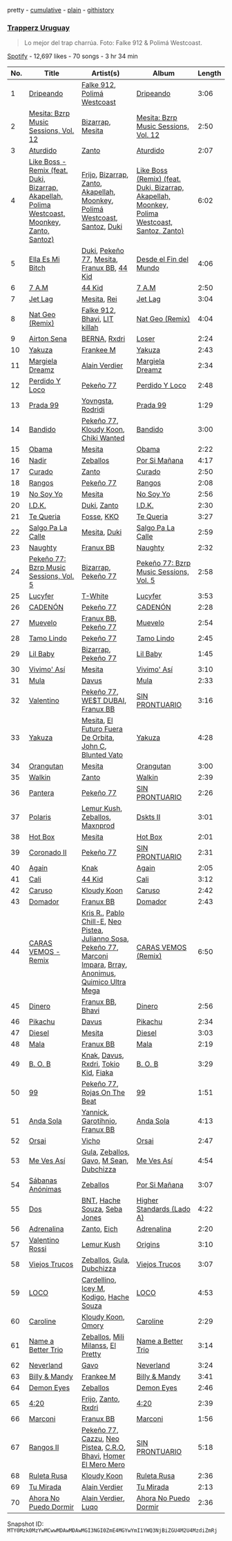 pretty - [cumulative](/playlists/cumulative/37i9dQZF1DX5DGKC3XcKsx.md) - [plain](/playlists/plain/37i9dQZF1DX5DGKC3XcKsx) - [githistory](https://github.githistory.xyz/mackorone/spotify-playlist-archive/blob/main/playlists/plain/37i9dQZF1DX5DGKC3XcKsx)

### [Trapperz Uruguay](https://open.spotify.com/playlist/37i9dQZF1DX5DGKC3XcKsx)

> Lo mejor del trap charrúa\. Foto: Falke 912 & Polimá Westcoast.

[Spotify](https://open.spotify.com/user/spotify) - 12,697 likes - 70 songs - 3 hr 34 min

| No. | Title | Artist(s) | Album | Length |
|---|---|---|---|---|
| 1 | [Dripeando](https://open.spotify.com/track/2x1s3TXM1fvVzCAd1Suf4T) | [Falke 912](https://open.spotify.com/artist/2UGqLkLUByrbH1P7d9ThUo), [Polimá Westcoast](https://open.spotify.com/artist/768O5GliF0bqscyghggrbE) | [Dripeando](https://open.spotify.com/album/4tg4Sy7PgIkiMgMzEDEdWq) | 3:06 |
| 2 | [Mesita: Bzrp Music Sessions, Vol\. 12](https://open.spotify.com/track/1tYHgSaQDSYHRVMGgDnTdk) | [Bizarrap](https://open.spotify.com/artist/716NhGYqD1jl2wI1Qkgq36), [Mesita](https://open.spotify.com/artist/2IKdK6PbitvCiXt1t2bPU6) | [Mesita: Bzrp Music Sessions, Vol\. 12](https://open.spotify.com/album/2BMY1CRlopwdBKH5P0sjMj) | 2:50 |
| 3 | [Aturdido](https://open.spotify.com/track/2D7z2aQ5m29sz7O4atGKrf) | [Zanto](https://open.spotify.com/artist/4z1EZw4oQOS65xBnx95O60) | [Aturdido](https://open.spotify.com/album/4v6M2FKVF4mh3fmcITcx2j) | 2:07 |
| 4 | [Like Boss \- Remix \(feat\. Duki, Bizarrap, Akapellah, Polima Westcoast, Moonkey, Zanto, Santoz\)](https://open.spotify.com/track/2H2pkZBzWDX2TzGW7sp014) | [Frijo](https://open.spotify.com/artist/4D2d63igYEdzhzFnxrSow7), [Bizarrap](https://open.spotify.com/artist/716NhGYqD1jl2wI1Qkgq36), [Zanto](https://open.spotify.com/artist/4z1EZw4oQOS65xBnx95O60), [Akapellah](https://open.spotify.com/artist/6fMZytDgX1Q9OV6ndSugym), [Moonkey](https://open.spotify.com/artist/3qiQUUvazYmo7tBgQeb2rf), [Polimá Westcoast](https://open.spotify.com/artist/768O5GliF0bqscyghggrbE), [Santoz](https://open.spotify.com/artist/3TBQtYdNFCgig6ZrFUJkLx), [Duki](https://open.spotify.com/artist/1bAftSH8umNcGZ0uyV7LMg) | [Like Boss \(Remix\) \(feat\. Duki, Bizarrap, Akapellah, Moonkey, Polima Westcoast, Santoz, Zanto\)](https://open.spotify.com/album/5nFrn5iITgj3ScvqIUcKP1) | 6:02 |
| 5 | [Ella Es Mi Bitch](https://open.spotify.com/track/6gAhoYC40nPWRXfc5Gq04H) | [Duki](https://open.spotify.com/artist/1bAftSH8umNcGZ0uyV7LMg), [Pekeño 77](https://open.spotify.com/artist/5eIRbSES1yeGSBuqZ4xvuD), [Mesita](https://open.spotify.com/artist/2IKdK6PbitvCiXt1t2bPU6), [Franux BB](https://open.spotify.com/artist/1iblTHYdU8q8t8nH4sHl8A), [44 Kid](https://open.spotify.com/artist/6C5H5G8EN1hu9N1wtOF5Wb) | [Desde el Fin del Mundo](https://open.spotify.com/album/3MKQjYpaES80tFP7Qo2zH0) | 4:06 |
| 6 | [7 A.M](https://open.spotify.com/track/2H9xMTGgWM7gTcIVgzKzSV) | [44 Kid](https://open.spotify.com/artist/6C5H5G8EN1hu9N1wtOF5Wb) | [7 A.M](https://open.spotify.com/album/5OYAGfU1tMNwH7kwgQnpYa) | 2:50 |
| 7 | [Jet Lag](https://open.spotify.com/track/4ftH6O3bvfEB4EO04K2xIM) | [Mesita](https://open.spotify.com/artist/2IKdK6PbitvCiXt1t2bPU6), [Rei](https://open.spotify.com/artist/4IG1SDlwgNKzqTmjBrvY3K) | [Jet Lag](https://open.spotify.com/album/6FnkMBlsYoeC0RlHukY935) | 3:04 |
| 8 | [Nat Geo \(Remix\)](https://open.spotify.com/track/4ftg5EDTuJw7gIlTi9LC7d) | [Falke 912](https://open.spotify.com/artist/2UGqLkLUByrbH1P7d9ThUo), [Bhavi](https://open.spotify.com/artist/7fT2Me47PQ8T7954PKrcwR), [LIT killah](https://open.spotify.com/artist/1vqR17Iv8VFdzure1TAXEq) | [Nat Geo \(Remix\)](https://open.spotify.com/album/4mQCYm9dzempb87XCrQCCC) | 4:04 |
| 9 | [Airton Sena](https://open.spotify.com/track/0AMgSWPInzBYqVuuNqD7q5) | [BERNA](https://open.spotify.com/artist/0pu9CItC6Ei7YDVdP7Bz1f), [Rxdri](https://open.spotify.com/artist/2Ih4Ih8PVFoAZmXFChOwAR) | [Loser](https://open.spotify.com/album/1woYPuvg5mxx3ebdwrpVaj) | 2:24 |
| 10 | [Yakuza](https://open.spotify.com/track/737DzXIpX8200dVRur7f1z) | [Frankee M](https://open.spotify.com/artist/4KyVsdUsXayts4oE0lMFPR) | [Yakuza](https://open.spotify.com/album/20zN2kTh1BuRzFF913wCZc) | 2:43 |
| 11 | [Margiela Dreamz](https://open.spotify.com/track/4oDH0GJkBdhDItWAAF8ozG) | [Alain Verdier](https://open.spotify.com/artist/0GbTibx6jki0CWRaf9JLSa) | [Margiela Dreamz](https://open.spotify.com/album/3febdd6JSLfuBRE5k9iVwB) | 2:34 |
| 12 | [Perdido Y Loco](https://open.spotify.com/track/152G4mNuk9f5bdsBXNJw5k) | [Pekeño 77](https://open.spotify.com/artist/5eIRbSES1yeGSBuqZ4xvuD) | [Perdido Y Loco](https://open.spotify.com/album/0nJDjNwAfW1LyGaLay9hwV) | 2:48 |
| 13 | [Prada 99](https://open.spotify.com/track/6XBQV8AJqJYdW6SSmChJlT) | [Yovngsta](https://open.spotify.com/artist/6Sf5W6A6Q1m9suLf47h4tT), [Rodridi](https://open.spotify.com/artist/6ASGA8HXm5wcYHk0dBteDv) | [Prada 99](https://open.spotify.com/album/2w0Mb7M5AprdbyiisbBxCp) | 1:29 |
| 14 | [Bandido](https://open.spotify.com/track/7lrQHJALQdGhjvoeYAqwj7) | [Pekeño 77](https://open.spotify.com/artist/5eIRbSES1yeGSBuqZ4xvuD), [Kloudy Koon](https://open.spotify.com/artist/5b1CYOC0HvTPzWSawMATPv), [Chiki Wanted](https://open.spotify.com/artist/33jFO9W9LzOFYLwdPcs97O) | [Bandido](https://open.spotify.com/album/399hcbeQG2iJ4rkMpEwNnM) | 3:00 |
| 15 | [Obama](https://open.spotify.com/track/4Pe7K3i2JWTdL2x5ZmGW15) | [Mesita](https://open.spotify.com/artist/2IKdK6PbitvCiXt1t2bPU6) | [Obama](https://open.spotify.com/album/1e6cbBUcVLlGDth1BLVAom) | 2:22 |
| 16 | [Nadir](https://open.spotify.com/track/4PSBZbrqnlOX0tCbVzhmu7) | [Zeballos](https://open.spotify.com/artist/5ayyPSqoObeTOj1UGtM79C) | [Por Si Mañana](https://open.spotify.com/album/0EK7wOGPTR2Mvbf4ddWvT0) | 4:17 |
| 17 | [Curado](https://open.spotify.com/track/3s3Da465rZm9rhGaxlAkZt) | [Zanto](https://open.spotify.com/artist/4z1EZw4oQOS65xBnx95O60) | [Curado](https://open.spotify.com/album/5OdV85nPdRmu2jqdHxys4e) | 2:50 |
| 18 | [Rangos](https://open.spotify.com/track/0ZeQFWUwICisBLXNFtlsAY) | [Pekeño 77](https://open.spotify.com/artist/5eIRbSES1yeGSBuqZ4xvuD) | [Rangos](https://open.spotify.com/album/1cLqKrL2fed5ARiR8qJF3x) | 2:08 |
| 19 | [No Soy Yo](https://open.spotify.com/track/64z5CqcwEqEqncSZ1iILQ4) | [Mesita](https://open.spotify.com/artist/2IKdK6PbitvCiXt1t2bPU6) | [No Soy Yo](https://open.spotify.com/album/4kJ0ZhiZJBEcQgULwrKpO8) | 2:56 |
| 20 | [I.D.K.](https://open.spotify.com/track/0Et7R62PgWXXWPeA3N33g2) | [Duki](https://open.spotify.com/artist/1bAftSH8umNcGZ0uyV7LMg), [Zanto](https://open.spotify.com/artist/4z1EZw4oQOS65xBnx95O60) | [I.D.K.](https://open.spotify.com/album/5ISGPxLsYX94QcADA2rum5) | 2:30 |
| 21 | [Te Queria](https://open.spotify.com/track/6BIDdKBzJJdQgXYrrpN38M) | [Fosse](https://open.spotify.com/artist/2PCb69QCbQJvBJF9tuWcNo), [KKO](https://open.spotify.com/artist/5vqML5YrVETt2HBhovmnNv) | [Te Queria](https://open.spotify.com/album/62GbMKlsW0HJNDsQFW5f5o) | 3:27 |
| 22 | [Salgo Pa La Calle](https://open.spotify.com/track/1OSMYyDIhuLzTskju4MTO7) | [Mesita](https://open.spotify.com/artist/2IKdK6PbitvCiXt1t2bPU6), [Duki](https://open.spotify.com/artist/1bAftSH8umNcGZ0uyV7LMg) | [Salgo Pa La Calle](https://open.spotify.com/album/3RI95RhBmxx7hMrB7vjW7a) | 2:59 |
| 23 | [Naughty](https://open.spotify.com/track/5aM5URUpie6O3kbjC9ve8o) | [Franux BB](https://open.spotify.com/artist/1iblTHYdU8q8t8nH4sHl8A) | [Naughty](https://open.spotify.com/album/3c8f0xpg7l1BwDjETI0hPs) | 2:32 |
| 24 | [Pekeño 77: Bzrp Music Sessions, Vol\. 5](https://open.spotify.com/track/06lC5NkXlLK9Ag99zuMnvw) | [Bizarrap](https://open.spotify.com/artist/716NhGYqD1jl2wI1Qkgq36), [Pekeño 77](https://open.spotify.com/artist/5eIRbSES1yeGSBuqZ4xvuD) | [Pekeño 77: Bzrp Music Sessions, Vol\. 5](https://open.spotify.com/album/0s8c9YWh0NWlhxaxhzHfWD) | 2:58 |
| 25 | [Lucyfer](https://open.spotify.com/track/19mCFZhJU1VNB2L3OCn9Fi) | [T\-White](https://open.spotify.com/artist/5KxDYkibhhz4LGCJaWqWd3) | [Lucyfer](https://open.spotify.com/album/6QBNPNrXMbAMKhj5DbxEMg) | 3:53 |
| 26 | [CADENÓN](https://open.spotify.com/track/0d2lAzPqNy9VWcWXz2aePk) | [Pekeño 77](https://open.spotify.com/artist/5eIRbSES1yeGSBuqZ4xvuD) | [CADENÓN](https://open.spotify.com/album/76QFmNhgS4obmgDzS51cb5) | 2:28 |
| 27 | [Muevelo](https://open.spotify.com/track/28heACAY3yarHfx2WrYP23) | [Franux BB](https://open.spotify.com/artist/1iblTHYdU8q8t8nH4sHl8A), [Pekeño 77](https://open.spotify.com/artist/5eIRbSES1yeGSBuqZ4xvuD) | [Muevelo](https://open.spotify.com/album/2GBfi6oxh7wm0PvToG5YrA) | 2:54 |
| 28 | [Tamo Lindo](https://open.spotify.com/track/4gplPs2PkpRb00Yj46q20l) | [Pekeño 77](https://open.spotify.com/artist/5eIRbSES1yeGSBuqZ4xvuD) | [Tamo Lindo](https://open.spotify.com/album/5AhpFYS3k7veyUsI0VTOxA) | 2:45 |
| 29 | [Lil Baby](https://open.spotify.com/track/49rpYHsEJU2HK826B3rxPq) | [Bizarrap](https://open.spotify.com/artist/716NhGYqD1jl2wI1Qkgq36), [Pekeño 77](https://open.spotify.com/artist/5eIRbSES1yeGSBuqZ4xvuD) | [Lil Baby](https://open.spotify.com/album/6s9ATpyVUh4xieEuoFoXmq) | 1:45 |
| 30 | [Vivimo' Así](https://open.spotify.com/track/5rZ9x55jPqUcXGLxBd2Fnt) | [Mesita](https://open.spotify.com/artist/2IKdK6PbitvCiXt1t2bPU6) | [Vivimo' Así](https://open.spotify.com/album/69d66xYUwQVvs8i3oag2c3) | 3:10 |
| 31 | [Mula](https://open.spotify.com/track/2yKhhMAFFXFrGxXi9KkICR) | [Davus](https://open.spotify.com/artist/2Gxaf60UDXKrmcIhEjULSk) | [Mula](https://open.spotify.com/album/1gioYZU1SjcBIgLMoKBt07) | 2:33 |
| 32 | [Valentino](https://open.spotify.com/track/7xA1kJmYtW1SY3uWarCf2T) | [Pekeño 77](https://open.spotify.com/artist/5eIRbSES1yeGSBuqZ4xvuD), [WE$T DUBAI](https://open.spotify.com/artist/0ThxHJx0ElqLD8h2Compyq), [Franux BB](https://open.spotify.com/artist/1iblTHYdU8q8t8nH4sHl8A) | [SIN PRONTUARIO](https://open.spotify.com/album/0JhThijVyy7mFSewn2Bkgx) | 3:16 |
| 33 | [Yakuza](https://open.spotify.com/track/0gPM83N4pcucaFMNbUX2eR) | [Mesita](https://open.spotify.com/artist/2IKdK6PbitvCiXt1t2bPU6), [El Futuro Fuera De Orbita](https://open.spotify.com/artist/7thOJx5gcuoJcEcaoHsPAk), [John C](https://open.spotify.com/artist/66lf5bQo2BIEue1pxfgxQS), [Blunted Vato](https://open.spotify.com/artist/15RLdM61VHtknTIYIuNviR) | [Yakuza](https://open.spotify.com/album/4njpct4ZRvdI4ZsdrkRyQo) | 4:28 |
| 34 | [Orangutan](https://open.spotify.com/track/1Ytlu66YWuZDcgwjwOeix8) | [Mesita](https://open.spotify.com/artist/2IKdK6PbitvCiXt1t2bPU6) | [Orangutan](https://open.spotify.com/album/5470pf2kOxCht3U7laZO3K) | 3:00 |
| 35 | [Walkin](https://open.spotify.com/track/5qXCp9EZIGn0iDh1iUn5cj) | [Zanto](https://open.spotify.com/artist/4z1EZw4oQOS65xBnx95O60) | [Walkin](https://open.spotify.com/album/5O58w93Xm9toNdcT4zKtUt) | 2:39 |
| 36 | [Pantera](https://open.spotify.com/track/1CodTczherooLAQWXobnCk) | [Pekeño 77](https://open.spotify.com/artist/5eIRbSES1yeGSBuqZ4xvuD) | [SIN PRONTUARIO](https://open.spotify.com/album/0JhThijVyy7mFSewn2Bkgx) | 2:26 |
| 37 | [Polaris](https://open.spotify.com/track/2zCsasxMJ1KpTl8uWJSG2s) | [Lemur Kush](https://open.spotify.com/artist/3dZRodtVGMHccB1qQAcJAq), [Zeballos](https://open.spotify.com/artist/5ayyPSqoObeTOj1UGtM79C), [Maxnprod](https://open.spotify.com/artist/46bWo9I0KV3GEaUth5sB3T) | [Dskts II](https://open.spotify.com/album/1619KiZpoSUpEmVBiKl8jj) | 3:01 |
| 38 | [Hot Box](https://open.spotify.com/track/2GintlSiqb7EQiPJwa3etY) | [Mesita](https://open.spotify.com/artist/2IKdK6PbitvCiXt1t2bPU6) | [Hot Box](https://open.spotify.com/album/1ts9do5lw5wt3Fa1H4iV3o) | 2:01 |
| 39 | [Coronado II](https://open.spotify.com/track/4qWRrGNTuWaE1fJuLCv4zN) | [Pekeño 77](https://open.spotify.com/artist/5eIRbSES1yeGSBuqZ4xvuD) | [SIN PRONTUARIO](https://open.spotify.com/album/0JhThijVyy7mFSewn2Bkgx) | 2:31 |
| 40 | [Again](https://open.spotify.com/track/4whT7h05caeS8PycSBRI2P) | [Knak](https://open.spotify.com/artist/3IYKcXI1sFqT1ZtfyoW55C) | [Again](https://open.spotify.com/album/1w15Pfpc6NrfY0ciKz7pxo) | 2:05 |
| 41 | [Cali](https://open.spotify.com/track/6IWck0QI8n33UH2GZYq0HE) | [44 Kid](https://open.spotify.com/artist/6C5H5G8EN1hu9N1wtOF5Wb) | [Cali](https://open.spotify.com/album/45LvR7dWKVNLzoxFVEPwt5) | 3:12 |
| 42 | [Caruso](https://open.spotify.com/track/28tCRcgXZoujhWaQLj2i6a) | [Kloudy Koon](https://open.spotify.com/artist/5b1CYOC0HvTPzWSawMATPv) | [Caruso](https://open.spotify.com/album/4jOFyt3sHYRHxsc3RDhBEj) | 2:42 |
| 43 | [Domador](https://open.spotify.com/track/34DUbd3nYikXkPmdrLH6vw) | [Franux BB](https://open.spotify.com/artist/1iblTHYdU8q8t8nH4sHl8A) | [Domador](https://open.spotify.com/album/4EQqaciQsB6WSPEIlW0cnH) | 2:43 |
| 44 | [CARAS VEMOS \- Remix](https://open.spotify.com/track/45bDKqcXUgd7IVAvFYsTTe) | [Kris R.](https://open.spotify.com/artist/3i6lAgVHplDXb6zrjIeBeK), [Pablo Chill\-E](https://open.spotify.com/artist/2XcZshqzPKm3iZcmt73R8D), [Neo Pistea](https://open.spotify.com/artist/01m2XZ7m7rAz6KY3scTdaV), [Julianno Sosa](https://open.spotify.com/artist/4IC2X34tZmHG3VfTbpzvwL), [Pekeño 77](https://open.spotify.com/artist/5eIRbSES1yeGSBuqZ4xvuD), [Marconi Impara](https://open.spotify.com/artist/3AP96neoRZgep3w7wvhubP), [Brray](https://open.spotify.com/artist/1GKIlPFdcewHtpDVCQ8zmJ), [Anonimus](https://open.spotify.com/artist/62lbdm09j0QUbWB7SqCJvt), [Quimico Ultra Mega](https://open.spotify.com/artist/3tZdknQnzsVIIdaGCTj4RX) | [CARAS VEMOS \(Remix\)](https://open.spotify.com/album/6YDlWZ01O0RboiJIOs00Tz) | 6:50 |
| 45 | [Dinero](https://open.spotify.com/track/6LR3JSxtiYV6bP8sAAbpu1) | [Franux BB](https://open.spotify.com/artist/1iblTHYdU8q8t8nH4sHl8A), [Bhavi](https://open.spotify.com/artist/7fT2Me47PQ8T7954PKrcwR) | [Dinero](https://open.spotify.com/album/5YIAtJSbvBhSDfiniUotRG) | 2:56 |
| 46 | [Pikachu](https://open.spotify.com/track/2nFjLOG4IzRSMJVKFmLhYd) | [Davus](https://open.spotify.com/artist/2Gxaf60UDXKrmcIhEjULSk) | [Pikachu](https://open.spotify.com/album/2ttrs7u5sWk7uEwZiddQGr) | 2:34 |
| 47 | [Diesel](https://open.spotify.com/track/6R4Wd9RoM1EgVw0BGXvk7E) | [Mesita](https://open.spotify.com/artist/2IKdK6PbitvCiXt1t2bPU6) | [Diesel](https://open.spotify.com/album/07cdRKFYt5bF64tmsxf5Gi) | 3:03 |
| 48 | [Mala](https://open.spotify.com/track/4EwdS4w1dmiCPOGxM1jgXK) | [Franux BB](https://open.spotify.com/artist/1iblTHYdU8q8t8nH4sHl8A) | [Mala](https://open.spotify.com/album/6LlsoZwRSKHZxoei4mi3LJ) | 2:19 |
| 49 | [B\. O\. B](https://open.spotify.com/track/4cXjkpjYYu0V4UC4FOgwko) | [Knak](https://open.spotify.com/artist/3IYKcXI1sFqT1ZtfyoW55C), [Davus](https://open.spotify.com/artist/2Gxaf60UDXKrmcIhEjULSk), [Rxdri](https://open.spotify.com/artist/2Ih4Ih8PVFoAZmXFChOwAR), [Tokio Kid](https://open.spotify.com/artist/7LbAa0SzZBV93ZBEAfbybU), [Fiaka](https://open.spotify.com/artist/4WnQ5jwWJqzFPWIY4ehuGk) | [B\. O\. B](https://open.spotify.com/album/1VbDvnmTijKQOgu9diqVHd) | 3:29 |
| 50 | [99](https://open.spotify.com/track/4Vh2SFz8KR3qLTSP4wPHoN) | [Pekeño 77](https://open.spotify.com/artist/5eIRbSES1yeGSBuqZ4xvuD), [Rojas On The Beat](https://open.spotify.com/artist/48yQpzWYzshNnJ2bmruUS5) | [99](https://open.spotify.com/album/5eMMBUpQsX7SpwbHaAXxPx) | 1:51 |
| 51 | [Anda Sola](https://open.spotify.com/track/5TTK8WMXJOwvgXgexMxlCc) | [Yannick](https://open.spotify.com/artist/6sS7188uJ5srzBOE8MnZZd), [Garotihnio](https://open.spotify.com/artist/1RJLHuc4Gpbsm8fLhTUz33), [Franux BB](https://open.spotify.com/artist/1iblTHYdU8q8t8nH4sHl8A) | [Anda Sola](https://open.spotify.com/album/7DtLZineSoRw24eCiqSczB) | 4:13 |
| 52 | [Orsai](https://open.spotify.com/track/76ZjOycIytweoimhlJdSWo) | [Vicho](https://open.spotify.com/artist/1PwkgBMwCn6Wt4F1wj0S8S) | [Orsai](https://open.spotify.com/album/22yL4tDi8E9S2MAt0RZQaQ) | 2:47 |
| 53 | [Me Ves Así](https://open.spotify.com/track/3MFXe3XuFMCbD4duDv9Q5H) | [Gula](https://open.spotify.com/artist/0z6vMOXncHabKtz4zNC7dB), [Zeballos](https://open.spotify.com/artist/5ayyPSqoObeTOj1UGtM79C), [Gavo](https://open.spotify.com/artist/6a4vjdtgYYdro1VozKKhA1), [M Sean](https://open.spotify.com/artist/2MnCysmz9o28SiZKwc5GBd), [Dubchizza](https://open.spotify.com/artist/04i3ncIq7vjYE2N5Wl7q52) | [Me Ves Así](https://open.spotify.com/album/7497VjO5oR6iu1I8SX96nX) | 4:54 |
| 54 | [Sábanas Anónimas](https://open.spotify.com/track/3onL7etNXsBumOa4HmFnqE) | [Zeballos](https://open.spotify.com/artist/5ayyPSqoObeTOj1UGtM79C) | [Por Si Mañana](https://open.spotify.com/album/0EK7wOGPTR2Mvbf4ddWvT0) | 3:07 |
| 55 | [Dos](https://open.spotify.com/track/6YrxXC8qq1kLvhtUZ8ybkf) | [BNT](https://open.spotify.com/artist/5QPQ1ZQFmow6eoSsscq33K), [Hache Souza](https://open.spotify.com/artist/1yQiZJTb5BgGi69eTkgqMW), [Seba Jones](https://open.spotify.com/artist/2FbKpBqa4bdoDiYIklpw3V) | [Higher Standards \(Lado A\)](https://open.spotify.com/album/6pglBdAozqBiOiF1hDNd1Y) | 4:22 |
| 56 | [Adrenalina](https://open.spotify.com/track/02oBBhwqrj7c6iCOMrIM6N) | [Zanto](https://open.spotify.com/artist/4z1EZw4oQOS65xBnx95O60), [Eich](https://open.spotify.com/artist/0sNvI8p4fuICGGH0pOCxUT) | [Adrenalina](https://open.spotify.com/album/6j4zyb69QyP5IK6znZkv4U) | 2:20 |
| 57 | [Valentino Rossi](https://open.spotify.com/track/7EVuU6XXGinBd8Km7tHbct) | [Lemur Kush](https://open.spotify.com/artist/3dZRodtVGMHccB1qQAcJAq) | [Origins](https://open.spotify.com/album/4UEgb48gOslqVZtG5QzsIp) | 3:10 |
| 58 | [Viejos Trucos](https://open.spotify.com/track/4jHLFHeuww4uibhRIYpn57) | [Zeballos](https://open.spotify.com/artist/5ayyPSqoObeTOj1UGtM79C), [Gula](https://open.spotify.com/artist/0z6vMOXncHabKtz4zNC7dB), [Dubchizza](https://open.spotify.com/artist/04i3ncIq7vjYE2N5Wl7q52) | [Viejos Trucos](https://open.spotify.com/album/5B7SLw0oyxvApok70pkWYe) | 3:07 |
| 59 | [LOCO](https://open.spotify.com/track/0ybmZk2XJ8bbSJuqlENAfm) | [Cardellino](https://open.spotify.com/artist/7HFja6X48hWE58m3pQnGV0), [Icey M](https://open.spotify.com/artist/4TPbwp5DRBRpSJ2mzJMpxV), [Kodigo](https://open.spotify.com/artist/3hwgckfLtTHdnkf694c7HS), [Hache Souza](https://open.spotify.com/artist/1yQiZJTb5BgGi69eTkgqMW) | [LOCO](https://open.spotify.com/album/4ILXSxyZkw5YcShYBeInhB) | 4:53 |
| 60 | [Caroline](https://open.spotify.com/track/1o8v3LDGP6bbwIxX8bwsvQ) | [Kloudy Koon](https://open.spotify.com/artist/5b1CYOC0HvTPzWSawMATPv), [Omory](https://open.spotify.com/artist/031F1klhvu2mPjqvCOB27f) | [Caroline](https://open.spotify.com/album/66khx8GiqWbnVzWlbXzVw6) | 2:29 |
| 61 | [Name a Better Trio](https://open.spotify.com/track/7q0kM0V1CQbcMN0vd4EEYV) | [Zeballos](https://open.spotify.com/artist/5ayyPSqoObeTOj1UGtM79C), [Mili Milanss](https://open.spotify.com/artist/5US33tP9Eoj53sO9yF4STs), [El Pretty](https://open.spotify.com/artist/2m7LESODINoGXl2K0mpbC5) | [Name a Better Trio](https://open.spotify.com/album/4QTp48x8WU58Vefbir959S) | 3:14 |
| 62 | [Neverland](https://open.spotify.com/track/5okAtarMB2Zp4IAZAoxyxe) | [Gavo](https://open.spotify.com/artist/6a4vjdtgYYdro1VozKKhA1) | [Neverland](https://open.spotify.com/album/5RI9V5V7eGOPmPzBxnPan7) | 3:24 |
| 63 | [Billy & Mandy](https://open.spotify.com/track/6Wzbvmcn2nVS4d2Cn94UaB) | [Frankee M](https://open.spotify.com/artist/4KyVsdUsXayts4oE0lMFPR) | [Billy & Mandy](https://open.spotify.com/album/6gikQexyfjFJwTIbqSV1oS) | 3:41 |
| 64 | [Demon Eyes](https://open.spotify.com/track/4KqCoIU9aU9ZRChE4DzmA7) | [Zeballos](https://open.spotify.com/artist/5ayyPSqoObeTOj1UGtM79C) | [Demon Eyes](https://open.spotify.com/album/7Azhme81h66iSHCU9vADVa) | 2:46 |
| 65 | [4:20](https://open.spotify.com/track/3yL9UXrMYemH8bdzXGPGgS) | [Frijo](https://open.spotify.com/artist/4D2d63igYEdzhzFnxrSow7), [Zanto](https://open.spotify.com/artist/4z1EZw4oQOS65xBnx95O60), [Rxdri](https://open.spotify.com/artist/2Ih4Ih8PVFoAZmXFChOwAR) | [4:20](https://open.spotify.com/album/2QcFfqH4LuAsXiUIxpdPVH) | 2:39 |
| 66 | [Marconi](https://open.spotify.com/track/17PKO1LhQPk6JbS5aKeh7U) | [Franux BB](https://open.spotify.com/artist/1iblTHYdU8q8t8nH4sHl8A) | [Marconi](https://open.spotify.com/album/3kELmMXkwBKPvvFV7BCJrb) | 1:56 |
| 67 | [Rangos II](https://open.spotify.com/track/2TGZPm8tRKgepIZ6RuE1tt) | [Pekeño 77](https://open.spotify.com/artist/5eIRbSES1yeGSBuqZ4xvuD), [Cazzu](https://open.spotify.com/artist/6w3SkAHYPsQ1bxV7VDlG5y), [Neo Pistea](https://open.spotify.com/artist/01m2XZ7m7rAz6KY3scTdaV), [C.R.O](https://open.spotify.com/artist/4puAp107dCehraE47QXVQX), [Bhavi](https://open.spotify.com/artist/7fT2Me47PQ8T7954PKrcwR), [Homer El Mero Mero](https://open.spotify.com/artist/0Xo4VFS3v07L0GwIVkZLfg) | [SIN PRONTUARIO](https://open.spotify.com/album/0JhThijVyy7mFSewn2Bkgx) | 5:18 |
| 68 | [Ruleta Rusa](https://open.spotify.com/track/6X9IeZi3JXIsV9yAG6xq4j) | [Kloudy Koon](https://open.spotify.com/artist/5b1CYOC0HvTPzWSawMATPv) | [Ruleta Rusa](https://open.spotify.com/album/2Qie57F9y5BaktRn5ko5y1) | 2:36 |
| 69 | [Tu Mirada](https://open.spotify.com/track/3Bl6VMvrPDyVCQFYTGlygq) | [Alain Verdier](https://open.spotify.com/artist/0GbTibx6jki0CWRaf9JLSa) | [Tu Mirada](https://open.spotify.com/album/3L0HpohjbclTsSvGxH7X2t) | 2:13 |
| 70 | [Ahora No Puedo Dormir](https://open.spotify.com/track/3iQDeOqPl30DkC7KUECpGs) | [Alain Verdier](https://open.spotify.com/artist/0GbTibx6jki0CWRaf9JLSa), [Luqo](https://open.spotify.com/artist/0bSeMRiKgDwHur64WIOodN) | [Ahora No Puedo Dormir](https://open.spotify.com/album/6k7BF11jOV9gSZjuLkw4i3) | 2:36 |

Snapshot ID: `MTY0Mzk0MzYwMCwwMDAwMDAwMGI3NGI0ZmE4MGYwYmI1YWQ3NjBiZGU4M2U4MzdiZmRj`
